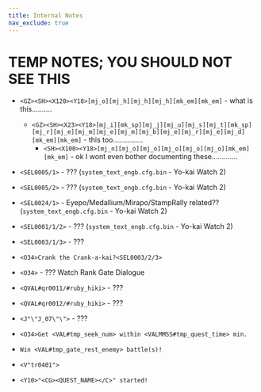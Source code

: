 ```yaml
---
title: Internal Notes
nav_exclude: true
---
```

# TEMP NOTES; YOU SHOULD NOT SEE THIS
* `<GZ><SH><X120><Y18>[mj_o][mj_h][mj_h][mj_h][mk_em][mk_em]` - what is this..........
  * `<GZ><SH><X23><Y18>[mj_i][mk_sp][mj_j][mj_u][mj_s][mj_t][mk_sp][mj_r][mj_e][mj_m][mj_e][mj_m][mj_b][mj_e][mj_r][mj_e][mj_d][mk_em][mk_em]` - this too...............
    * `<SH><X100><Y18>[mj_n][mj_o][mj_o][mj_o][mj_o][mj_o][mk_em][mk_em]` - ok I wont even bother documenting these............. 

* `<SEL0005/1>` - ??? (`system_text_engb.cfg.bin` - Yo-kai Watch 2)
* `<SEL0005/2>` - ??? (`system_text_engb.cfg.bin` - Yo-kai Watch 2)
* `<SEL0024/1>` - Eyepo/Medallium/Mirapo/StampRally related?? (`system_text_engb.cfg.bin` - Yo-kai Watch 2)
* `<SEL0001/1/2>` - ??? (`system_text_engb.cfg.bin` - Yo-kai Watch 2)
* `<SEL0003/1/3>` - ???
* `<O34>Crank the Crank-a-kai?<SEL0003/2/3>`
* `<O34>` - ??? Watch Rank Gate Dialogue
* `<QVAL#qr0011/#ruby_hiki>` - ???
* `<QVAL#qr0012/#ruby_hiki>` - ???
* `<J"\"J_07\"\">` - ???
* `<O34>Get <VAL#tmp_seek_num> within <VALMMSS#tmp_quest_time> min.`
* `Win <VAL#tmp_gate_rest_enemy> battle(s)!`
* `<V"tr0401">`
* `<Y10>"<CG><QUEST_NAME></C>" started!`
